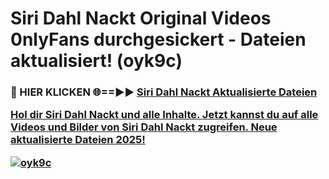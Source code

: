 # Siri Dahl Nackt Original Videos 0nlyFans durchgesickert - Dateien aktualisiert! (oyk9c)

<h3>🔴 HIER KLICKEN 🌐==►► <a href="https://tinyurl.com/h6vf6nb8" rel="nofollow">Siri Dahl Nackt Aktualisierte Dateien

Hol dir Siri Dahl Nackt und alle Inhalte. Jetzt kannst du auf alle Videos und Bilder von Siri Dahl Nackt zugreifen. Neue aktualisierte Dateien 2025!

[![oyk9c](https://i.imgur.com/sD4kR3V.gif)](https://tinyurl.com/h6vf6nb8)
